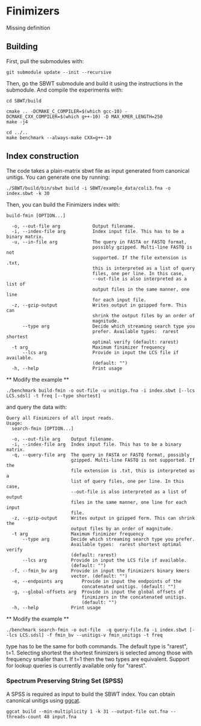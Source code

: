 # Finimizers
Missing definition



## Building
First, pull the submodules with:
```
git submodule update --init --recursive
```
Then, go the SBWT submodule and build it using the instructions in the submodule. And compile the experiments with:
```
cd SBWT/build

cmake .. -DCMAKE_C_COMPILER=$(which gcc-10) -DCMAKE_CXX_COMPILER=$(which g++-10) -D MAX_KMER_LENGTH=250
make -j4

cd ../..
make benchmark --always-make CXX=g++-10
```
## Index construction

The code takes a plain-matrix sbwt file as input generated from canonical unitigs. You can generate one by running:

```
./SBWT/build/bin/sbwt build -i SBWT/example_data/coli3.fna -o index.sbwt -k 30
```

Then, you can build the Finimizers index with:
```
build-fmin [OPTION...]

  -o, --out-file arg            Output filename.
  -i, --index-file arg          Index input file. This has to be a binary matrix.
  -u, --in-file arg             The query in FASTA or FASTQ format, 
                                possibly gzipped. Multi-line FASTQ is not 
                                supported. If the file extension is .txt, 
                                this is interpreted as a list of query 
                                files, one per line. In this case, 
                                --out-file is also interpreted as a list of 
                                output files in the same manner, one line 
                                for each input file.
  -z, --gzip-output             Writes output in gzipped form. This can 
                                shrink the output files by an order of 
                                magnitude.
      --type arg                Decide which streaming search type you 
                                prefer. Available types:  rarest shortest 
                                optimal verify (default: rarest)
  -t arg                        Maximum finimizer frequency
      --lcs arg                 Provide in input the LCS file if available. 
                                (default: "")
  -h, --help                    Print usage
```

** Modify the example **

```
./benchmark build-fmin -o out-file -u unitigs.fna -i index.sbwt [--lcs LCS.sdsl] -t freq [--type shortest]
```
and query the data with:

```
Query all Finimizers of all input reads.
Usage:
  search-fmin [OPTION...]

  -o, --out-file arg    Output filename.
  -i, --index-file arg  Index input file. This has to be a binary matrix.
  -q, --query-file arg  The query in FASTA or FASTQ format, possibly 
                        gzipped. Multi-line FASTQ is not supported. If the 
                        file extension is .txt, this is interpreted as a 
                        list of query files, one per line. In this case, 
                        --out-file is also interpreted as a list of output 
                        files in the same manner, one line for each input 
                        file.
  -z, --gzip-output     Writes output in gzipped form. This can shrink the 
                        output files by an order of magnitude.
  -t arg                Maximum finimizer frequency
      --type arg        Decide which streaming search type you prefer. 
                        Available types:  rarest shortest optimal verify 
                        (default: rarest)
      --lcs arg         Provide in input the LCS file if available. 
                        (default: "")
  -f, --fmin_bv arg     Provide in input the finimizers binary kmers 
                        vector. (default: "")
  -e, --endpoints arg       Provide in input the endpoints of the 
                            concatenated unitigs. (default: "")
  -g, --global-offsets arg  Provide in input the global offsets of 
                            finimizers in the concatenated unitigs. 
                            (default: "")
  -h, --help            Print usage
```
** Modify the example **
```
./benchmark search-fmin -o out-file  -q query-file.fa -i index.sbwt [--lcs LCS.sdsl] -f fmin_bv --unitigs-v fmin_unitigs -t freq 

```
type has to be the same for both commands. The default type is "rarest", t=1. Selecting shortest the shortest finimizers is selected among those with frequency smaller than t. If t=1 then the two types are equivalent.
Support for lookup queries is currently available only for "rarest".

### Spectrum Preserving String Set (SPSS)
A SPSS is required as input to build the SBWT index. You can obtain canonical unitigs using [ggcat](https://github.com/algbio/ggcat).

```
ggcat build --min-multiplicity 1 -k 31 --output-file out.fna --threads-count 48 input.fna
```

